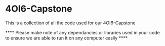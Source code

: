 # 4OI6-Capstone
This is a collection of all the code used for our 4OI6-Capstone 

**** Please make note of any dependancies or libraries used in your code to ensure we are able to run it on any computer easily ****
